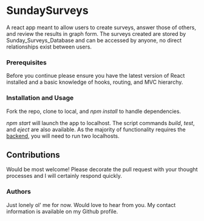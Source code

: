 # SundaySurveys

A react app meant to allow users to create surveys, answer those of others, and review the results in graph form. The surveys created are stored by Sunday_Surveys_Database and can be accessed by anyone, no direct relationships exist between users.

### Prerequisites

Before you continue please ensure you have the latest version of React installed and a basic knowledge of hooks, routing, and MVC hierarchy.

### Installation and Usage

Fork the repo, clone to local, and *npm install* to handle dependencies. 

*npm start* will launch the app to localhost. The script commands *build*, *test*, and *eject* are also available. As the majority of functionality requires the [backend](https://github.com/benjamin787/survey_app_database), you will need to run two localhosts.

## Contributions

Would be most welcome! Please decorate the pull request with your thought processes and I will certainly respond quickly.

### Authors

Just lonely ol' me for now. Would love to hear from you. My contact information is available on my Github profile.
